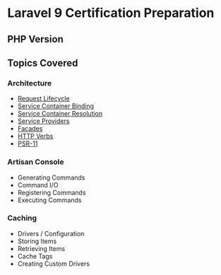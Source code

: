 # Laravel 9 Certification Preparation

## PHP Version

## Topics Covered

### Architecture

- [Request Lifecycle](https://laravel.com/docs/9.x/lifecycle)
- [Service Container Binding](https://laravel.com/docs/9.x/container#binding)
- [Service Container Resolution](https://laravel.com/docs/9.x/container#resolving)
- [Service Providers](https://laravel.com/docs/9.x/providers#main-content)
- [Facades](https://laravel.com/docs/9.x/facades#main-content)
- [HTTP Verbs](https://developer.mozilla.org/en-US/docs/Web/HTTP/Methods)
- [PSR-11](https://github.com/php-fig/fig-standards/blob/master/accepted/PSR-11-container.md)

### Artisan Console

- Generating Commands
- Command I/O
- Registering Commands
- Executing Commands

### Caching
- Drivers / Configuration
- Storing Items
- Retrieving Items
- Cache Tags
- Creating Custom Drivers
